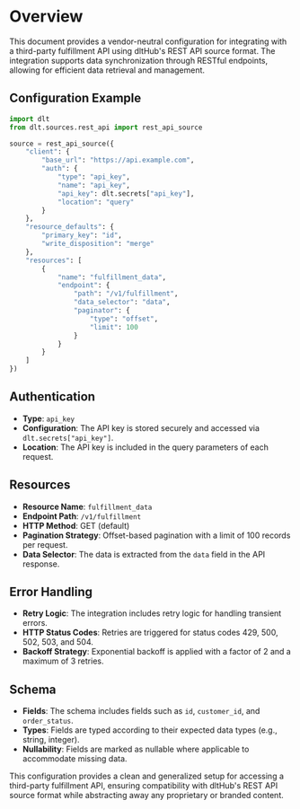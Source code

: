 # Overview

This document provides a vendor-neutral configuration for integrating with a third-party fulfillment API using dltHub's REST API source format. The integration supports data synchronization through RESTful endpoints, allowing for efficient data retrieval and management.

## Configuration Example

```python
import dlt
from dlt.sources.rest_api import rest_api_source

source = rest_api_source({
    "client": {
        "base_url": "https://api.example.com",
        "auth": {
            "type": "api_key",
            "name": "api_key",
            "api_key": dlt.secrets["api_key"],
            "location": "query"
        }
    },
    "resource_defaults": {
        "primary_key": "id",
        "write_disposition": "merge"
    },
    "resources": [
        {
            "name": "fulfillment_data",
            "endpoint": {
                "path": "/v1/fulfillment",
                "data_selector": "data",
                "paginator": {
                    "type": "offset",
                    "limit": 100
                }
            }
        }
    ]
})
```

## Authentication

- **Type**: `api_key`
- **Configuration**: The API key is stored securely and accessed via `dlt.secrets["api_key"]`.
- **Location**: The API key is included in the query parameters of each request.

## Resources

- **Resource Name**: `fulfillment_data`
- **Endpoint Path**: `/v1/fulfillment`
- **HTTP Method**: GET (default)
- **Pagination Strategy**: Offset-based pagination with a limit of 100 records per request.
- **Data Selector**: The data is extracted from the `data` field in the API response.

## Error Handling

- **Retry Logic**: The integration includes retry logic for handling transient errors.
- **HTTP Status Codes**: Retries are triggered for status codes 429, 500, 502, 503, and 504.
- **Backoff Strategy**: Exponential backoff is applied with a factor of 2 and a maximum of 3 retries.

## Schema

- **Fields**: The schema includes fields such as `id`, `customer_id`, and `order_status`.
- **Types**: Fields are typed according to their expected data types (e.g., string, integer).
- **Nullability**: Fields are marked as nullable where applicable to accommodate missing data.

This configuration provides a clean and generalized setup for accessing a third-party fulfillment API, ensuring compatibility with dltHub's REST API source format while abstracting away any proprietary or branded content.